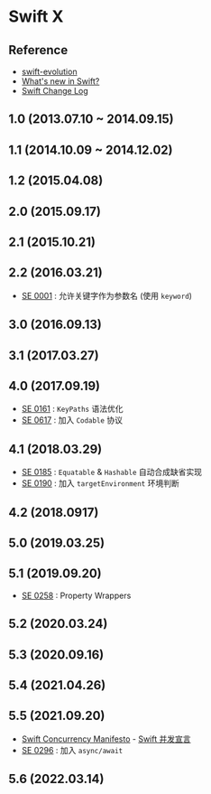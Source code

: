 # Swift X

## Reference

- [swift-evolution](https://github.com/apple/swift-evolution)
- [What's new in Swift?](https://www.whatsnewinswift.com/)
- [Swift Change Log](https://github.com/apple/swift/blob/main/CHANGELOG.md)

## 1.0 (2013.07.10 ~ 2014.09.15)

## 1.1 (2014.10.09 ~ 2014.12.02)

## 1.2 (2015.04.08)

## 2.0 (2015.09.17)

## 2.1 (2015.10.21)

## 2.2 (2016.03.21)

- [SE 0001][0001] : 允许关键字作为参数名 (使用 `keyword`)

[0001]: https://github.com/apple/swift-evolution/blob/main/proposals/0001-keywords-as-argument-labels.md

## 3.0 (2016.09.13)

## 3.1 (2017.03.27)

## 4.0 (2017.09.19)

- [SE 0161][0161] : `KeyPaths` 语法优化
- [SE 0617][0617] : 加入 `Codable` 协议

[0161]: https://github.com/apple/swift-evolution/blob/master/proposals/0161-key-paths.md
[0617]: https://github.com/apple/swift-evolution/blob/master/proposals/0167-swift-encoders.md

## 4.1 (2018.03.29)

- [SE 0185][0185] : `Equatable` & `Hashable` 自动合成缺省实现
- [SE 0190]() : 加入 `targetEnvironment` 环境判断

[0185]: https://github.com/apple/swift-evolution/blob/master/proposals/0185-synthesize-equatable-hashable.md

## 4.2 (2018.0917)

## 5.0 (2019.03.25)

## 5.1 (2019.09.20)

- [SE 0258][0258] : Property Wrappers

[0258]: https://github.com/apple/swift-evolution/blob/master/proposals/0258-property-wrappers.md

## 5.2 (2020.03.24)

## 5.3 (2020.09.16)

## 5.4 (2021.04.26)

## 5.5 (2021.09.20)

- [Swift Concurrency Manifesto](https://gist.github.com/lattner/31ed37682ef1576b16bca1432ea9f782) - [Swift 并发宣言](https://gist.github.com/yxztj/7744e97eaf8031d673338027d89eea76)
- [SE 0296][0926] : 加入 `async/await`  


[0926]: https://github.com/apple/swift-evolution/blob/main/proposals/0296-async-await.md

## 5.6 (2022.03.14)